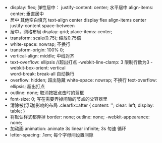 -   display: flex;   弹性居中：
    justify-content: center;   水平居中
    align-items: center;   垂直居中
-   居中 其他空白填充
    text-align center
    display flex
    align-items center
    justify-content space-between
-   居中，网格布局 
    display: grid;
    place-items: center;
-   transform: scale(0.75);  缩放0.75倍
-   white-space: nowrap;  不换行
-   transform-origin: 100% 0;
-   vertical-align: middle;    中线对齐
-   text-overflow: ellipsis //超出打点
    -webkit-line-clamp: 3        限制行数为3
    -webkit-box-orient: vertical    
    word-break: break-all        自动换行
-   overflow: hidden;   超出隐藏
    white-space: nowrap;  不换行
    text-overflow: ellipsis;   超出打点
-   outline: none;     取消按钮点击时的蓝框
-   font-size: 0;  写在需要弄掉间隙的节点的父容器里
-   清除被(浮动)影响的布局
    .clearfix::after {
      content: '';
      clear: left;
      display: table;
    }
-   将默认样式都弄掉
      border: none;
      outline: none;
      -webkit-appearance: none;
- 加动画
      animation: animate 3s linear infinite; 3s 匀速 循环
- letter-spacing: .1em;
      每个字母间设置间隙